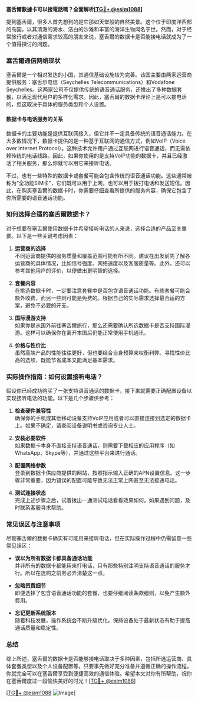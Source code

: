 **塞舌爾數據卡可以接電話嗎？全面解析[[TG💪+ @esim1088](https://t.me/s/esim1088)]**

提到塞舌爾，很多人首先想到的是它那如天堂般的自然美景。这个位于印度洋西部的岛国，以其清澈的海水、洁白的沙滩和丰富的海洋生物闻名于世。然而，对于经常旅行或者对通信需求较高的朋友来说，塞舌爾的数据卡是否能接电话就成为了一个值得探讨的问题。

### 塞舌爾通信网络现状

塞舌爾是一个相对发达的小国，其通信基础设施较为完善。该国主要由两家运营商提供服务：塞舌尔电信（Seychelles Telecommunications）和Vodafone Seychelles。这两家公司不仅提供传统的语音通话服务，还推出了多种数据套餐，以满足现代用户的多样化需求。因此，塞舌爾的数据卡理论上是可以接电话的，但这取决于具体的服务类型和个人设置。

#### 数据卡与电话服务的关系

数据卡的主要功能是提供互联网接入，但它并不一定具备传统的语音通话能力。在大多数情况下，数据卡提供的是一种基于互联网的通信方式，例如VoIP（Voice over Internet Protocol）。这种技术允许用户通过互联网进行语音通话，而无需依赖传统的电话线路。因此，如果你使用的是支持VoIP功能的数据卡，并且已经激活了相关服务，那么你就可以用它来接听电话。

不过，也有一些特殊的数据卡或套餐可能会包含传统的语音通话功能。这些通常被称为“全功能SIM卡”，它们既可以用于上网，也可以用于拨打电话和发送短信。因此，在购买塞舌爾的数据卡时，你需要仔细查看所提供的服务内容，确保它包含了你所需要的语音通话功能。

### 如何选择合适的塞舌爾数据卡？

对于想要在塞舌爾使用数据卡并希望接听电话的人来说，选择合适的产品至关重要。以下是一些关键考虑因素：

1. **运营商的选择**  
   不同运营商提供的服务质量和覆盖范围可能有所不同。建议在出发前先了解各运营商的具体情况，比如信号强度、网络速度以及客服质量等。此外，还可以参考其他用户的评价，以便做出更明智的选择。

2. **套餐内容**  
   在挑选数据卡时，一定要注意套餐中是否包含语音通话功能。有些套餐可能会额外收费，而另一些则可能是免费的。根据自己的实际需求选择最合适的方案，避免不必要的开支。

3. **国际漫游支持**  
   如果你是从国外前往塞舌爾旅行，那么还需要确认所选数据卡是否支持国际漫游。这样可以确保你在离开本国后仍能正常使用手机通讯。

4. **价格与性价比**  
   虽然高端产品的性能往往更好，但也要结合自身预算来权衡利弊。寻找性价比高的选项，既能节省成本又能满足基本需求。

### 实际操作指南：如何设置接听电话？

假设你已经成功购买了一张支持语音通话的数据卡，接下来就需要正确配置设备以实现接听电话的功能。以下是几个步骤供参考：

1. **检查硬件兼容性**  
   确保你的手机或其他移动设备支持VoIP应用或者可以直接连接到选定的数据卡上。如果不确定，请查阅设备说明书或咨询专业人士。

2. **安装必要软件**  
   如果数据卡本身不直接支持语音通话，则需要下载相应的应用程序（如WhatsApp、Skype等），并通过这些平台来进行通话。

3. **配置网络参数**  
   登录到数据卡供应商提供的网站，按照指示输入正确的APN设置信息。这一步骤非常重要，因为错误的配置可能导致无法正常上网甚至无法接通电话。

4. **测试连接状态**  
   完成上述步骤之后，试着拨出一通测试电话看看效果如何。如果遇到问题，及时联系客服寻求帮助。

### 常见误区与注意事项

尽管塞舌爾的数据卡确实有可能用来接听电话，但在实际操作过程中仍需留意一些常见误区：

- **误以为所有数据卡都具备通话功能**  
  并非所有的数据卡都能用来打电话，只有那些特别注明支持语音通话的服务才行。所以在选购之前务必弄清楚这一点。

- **忽略资费细节**  
  即便选择了包含语音通话功能的套餐，也要仔细阅读条款细则，以免产生额外费用。

- **忘记更新系统版本**  
  随着科技发展，操作系统会不断升级优化。保持设备处于最新状态有助于提高通话质量和稳定性。

### 总结

综上所述，塞舌爾的数据卡是否能够接电话取决于多种因素，包括所选运营商、具体套餐类型以及个人设备配置等。只要事先做好充分准备并遵循正确的操作流程，你就完全可以在塞舌爾享受到便捷高效的通信体验。希望本文对你有所帮助，祝你在塞舌爾度过一段愉快美好的时光！[[TG💪+ @esim1088](https://t.me/s/esim1088)]

[[TG💪+ @esim1088](https://t.me/s/esim1088) ![Image](https://i.postimg.cc/4NQfJmqS/Snipaste-2025-05-13-00-14-12.png)]